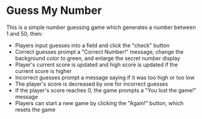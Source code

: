 <h1> Guess My Number </h1>

This is a simple number guessing game which generates a number between 1 and 50, then:
- Players input guesses into a field and click the "check" button
- Correct guesses prompt a "Correct Number!" message, change the background color to green, and enlarge the secret number display
- Player's current score is updated and high score is updated if the current score is higher
- Incorrect guesses prompt a message saying if it was too high or too low
- The player's score is decreased by one for incorrect guesses
- If the player's score reaches 0, the game prompts a "You lost the game!" message
- Players can start a new game by clicking the "Again!" button, which resets the game
